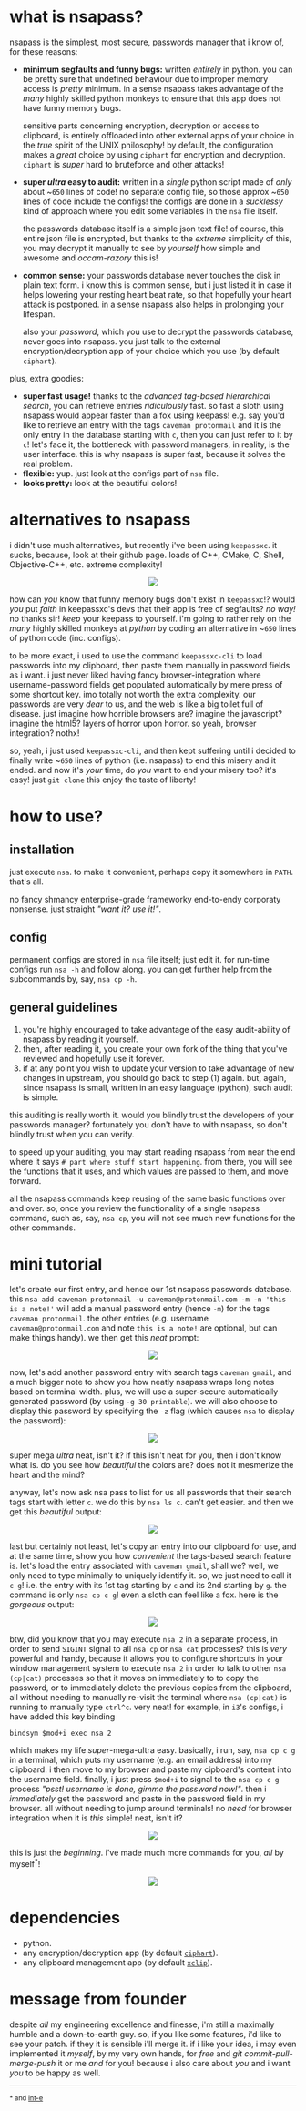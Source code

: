 # what is nsapass?
nsapass  is the simplest, most secure, passwords manager that i know of,
for these reasons:

- **minimum segfaults and funny bugs:**  written _entirely_ in python.  you
  can be pretty sure that undefined behaviour due to improper memory access
  is _pretty_ minimum.  in a sense nsapass takes advantage of the _many_
  highly skilled python monkeys to ensure that this app does not have funny
  memory bugs.

  sensitive parts concerning encryption, decryption or access to clipboard,
  is entirely offloaded into other external apps of your choice in the
  _true_ spirit of the UNIX philosophy!  by default, the configuration
  makes a _great_ choice by using `ciphart` for encryption and decryption.
  `ciphart` is _super_ hard to bruteforce and other attacks!

- **super _ultra_ easy to audit:**  written in a _single_ python script
  made of _only_ about ~`650` lines of code!  no separate config file, so
  those approx ~`650` lines of code include the configs!  the configs are
  done in a _sucklessy_ kind of approach where you edit some variables in
  the `nsa` file itself.

  the passwords database itself is a simple json text file!  of course,
  this entire json file is encrypted, but thanks to the _extreme_
  simplicity of this, you may decrypt it manually to see by _yourself_ how
  simple and awesome and _occam-razory_ this is!

- **common sense:** your passwords database never touches the disk in plain
  text form.  i know this is common sense, but i just listed it in case it
  helps lowering your resting heart beat rate, so that hopefully your heart
  attack is postponed.  in a sense nsapass also helps in prolonging your
  lifespan.

  also your _password_, which you use to decrypt the passwords database,
  never goes into nsapass.  you just talk to the external
  encryption/decryption app of your choice which you use (by default
  `ciphart`).

plus, extra goodies:

- **super fast usage!**  thanks to the _advanced tag-based hierarchical
  search_, you can retrieve entries _ridiculously_ fast.  so fast a sloth
  using nsapass would appear faster than a fox using keepass!  e.g. say
  you'd like to retrieve an entry with the tags `caveman protonmail` and it
  is the only entry in the database starting with `c`, then you can just
  refer to it by `c`!  let's face it, the bottleneck with password
  managers, in reality, is the user interface.  this is why nsapass is
  super fast, because it solves the real problem.
- **flexible:**  yup.  just look at the configs part of `nsa` file.
- **looks pretty:**  look at the beautiful colors!

# alternatives to nsapass
i didn't use much alternatives, but recently i've been using `keepassxc`.
it sucks, because, look at their github page.  loads of C++, CMake, C,
Shell, Objective-C++, etc. extreme complexity!

<p align="center">
    <img src="pics/comparision.png">
</p>

how can _you_ know that funny memory bugs don't exist in `keepassxc`!?
would _you_ put _faith_ in keepassxc's devs that their app is free of
segfaults?  _no way!_ no thanks sir! _keep_ your keepass to yourself.
i'm going to rather rely on the _many_ highly skilled monkeys at _python_
by coding an alternative in ~`650` lines of python code (inc. configs).

to be more exact, i used to use the command `keepassxc-cli` to load
passwords into my clipboard, then paste them manually in password fields as
i want.  i just never liked having fancy browser-integration where
username-password fields get populated automatically by mere press of some
shortcut key.  imo totally not worth the extra complexity.  our passwords
are very _dear_ to us, and the web is like a big toilet full of disease.
just imagine how horrible browsers are?  imagine the javascript?  imagine
the html5?  layers of horror upon horror.  so yeah, browser integration?
nothx!

so, yeah, i just used `keepassxc-cli`, and then kept suffering until i
decided to finally write ~`650` lines of python (i.e. nsapass) to end this
misery and it ended.  and now it's _your_ time, do _you_ want to end your
misery too?  it's easy!  just `git clone` this enjoy the taste of liberty!

# how to use?

## installation
just execute `nsa`.  to make it convenient, perhaps copy it somewhere in
`PATH`.  that's all.

no fancy shmancy enterprise-grade frameworky end-to-endy corporaty
nonsense.  just straight _"want it?  use it!"_.

## config
permanent configs are stored in `nsa` file itself; just edit it.  for
run-time configs run `nsa -h` and follow along.  you can get further help
from the subcommands by, say, `nsa cp -h`.

## general guidelines

1. you're highly encouraged to take advantage of the easy audit-ability of
   nsapass by reading it yourself.  
2. then, after reading it, you create your own fork of the thing that
   you've reviewed and hopefully use it forever.
3. if at any point you wish to update your version to take advantage of new
   changes in upstream, you should go back to step (1) again.  but, again,
   since nsapass is small, written in an easy language (python), such
   audit is simple.

this auditing is really worth it.  would you blindly trust the developers
of your passwords manager?  fortunately you don't have to with nsapass,
so don't blindly trust when you can verify.

to speed up your auditing, you may start reading nsapass from near the
end where it says `# part where stuff start happening`.  from there, you
will see the functions that it uses, and which values are passed to them,
and move forward.

all the nsapass commands keep reusing of the same basic functions over
and over.  so, once you review the functionality of a single nsapass
command, such as, say, `nsa cp`, you will not see much new functions
for the other commands.

# mini tutorial
let's create our first entry, and hence our 1st nsapass passwords database.
this `nsa add caveman protonmail -u caveman@protonmail.com -m -n 'this is a
note!'` will add a manual password entry (hence `-m`) for the tags `caveman
protonmail`.  the other entries (e.g. username `caveman@protonmail.com` and
note `this is a note!` are optional, but can make things handy).  we then
get this _neat_ prompt:
<p align="center"><img src="pics/mini_tutorial_1.png"></p>

now, let's add another password entry with search tags `caveman gmail`, and
a much bigger note to show you how neatly nsapass wraps long notes based on
terminal width.  plus, we will use a super-secure automatically generated
password (by using `-g 30 printable`).  we will also choose to display this
password by specifying the `-z` flag (which causes `nsa` to display the
password):
<p align="center"><img src="pics/mini_tutorial_2.png"></p>

super mega _ultra_ neat, isn't it?  if this isn't neat for you, then i
don't know what is.  do you see how _beautiful_ the colors are?  does not
it mesmerize the heart and the mind?

anyway, let's now ask nsa pass to list for us all passwords that their
search tags start with letter `c`.  we do this by `nsa ls c`.  can't get
easier.  and then we get this _beautiful_ output:
<p align="center"><img src="pics/mini_tutorial_3.png"></p>

last but certainly not least, let's copy an entry into our clipboard for
use, and at the same time, show you how _convenient_ the tags-based search
feature is.  let's load the entry associated with `caveman gmail`, shall
we?  well, we only need to type minimally to uniquely identify it.  so, we
just need to call it `c g`!  i.e. the entry with its 1st tag starting by
`c` and its 2nd starting by `g`.  the command is only `nsa cp c g`!  even a
sloth can feel like a fox.  here is the _gorgeous_ output:
<p align="center"><img src="pics/mini_tutorial_4.png"></p>

btw, did you know that you may execute `nsa 2` in a separate
process, in order to send `SIGINT` signal to all `nsa cp` or `nsa cat`
processes?  this is _very_ powerful and handy, because it allows you to
configure shortcuts in your window management system to execute `nsa 2` in
order to talk to other `nsa (cp|cat)` processes so that it moves on
immediately to to copy the password, or to immediately delete the previous
copies from the clipboard, all without needing to manually re-visit the
terminal where `nsa (cp|cat)` is running to manually type `ctrl^c`.  very
neat!  for example, in `i3`'s configs, i have added this key binding
```
bindsym $mod+i exec nsa 2
```
which makes my life _super_-mega-ultra easy.  basically, i run, say, `nsa
cp c g` in a terminal, which puts my username (e.g. an email address) into
my clipboard.  i then move to my browser and paste my cipboard's content
into the username field.  finally, i just press `$mod+i` to signal to the
`nsa cp c g` process _"psst! username is done, gimme the password now!"_.
then i _immediately_ get the password and paste in the password field in my
browser.  all without needing to jump around terminals!  no _need_ for
browser integration when it is _this_ simple!  neat, isn't it?
<p align="center"><img src="pics/mini_tutorial_5.png"></p>

this is just the _beginning_.  i've made much more commands for you, _all_
by myself<sup>*</sup>!
<p align="center"><img src="pics/morecommands.png"></p>

# dependencies

- python.
- any encryption/decryption app (by default
  [`ciphart`](https://github.com/Al-Caveman/ciphart)).
- any clipboard management app (by default
  [`xclip`](https://github.com/astrand/xclip)).

# message from founder
despite _all_ my engineering excellence and finesse, i'm still a maximally
humble and a down-to-earth guy.  so, if you like some features, i'd like to
see your patch.  if they it is sensible i'll merge it.  if i like your
idea, i may even implemented it _myself_, by my very own hands, for _free_
and _git commit-pull-merge-push_ it or me _and_ for you!  because i also
care about _you_ and i want _you_ to be happy as well.

----

<sup>* and [int-e](https://github.com/int-e)</sup>
